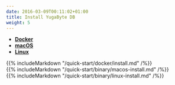 ```yaml
---
date: 2016-03-09T00:11:02+01:00
title: Install YugaByte DB
weight: 5
---
```


<ul class="nav nav-tabs">
  <li class="active">
    <a data-toggle="tab" href="#docker">
      <i class="icon-docker"></i>
      <b>Docker</b>
    </a>
  </li>
  <li >
    <a data-toggle="tab" href="#macos">
      <i class="fa fa-apple" aria-hidden="true"></i>
      <b>macOS</b>
    </a>
  </li>
  <li>
    <a data-toggle="tab" href="#linux">
      <i class="fa fa-linux" aria-hidden="true"></i>
      <b>Linux</b>
    </a>
  </li>
</ul>

<div class="tab-content">
  <div id="docker" class="tab-pane fade in active">
    {{% includeMarkdown "/quick-start/docker/install.md" /%}}
  </div>
  <div id="macos" class="tab-pane fade">
    {{% includeMarkdown "/quick-start/binary/macos-install.md" /%}}
  </div>
  <div id="linux" class="tab-pane fade">
    {{% includeMarkdown "/quick-start/binary/linux-install.md" /%}}
  </div> 
</div>


